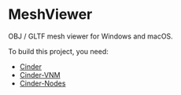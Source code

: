 # MeshViewer
OBJ / GLTF mesh viewer for Windows and macOS.

To build this project, you need:

* [Cinder](https://github.com/cinder/Cinder)
* [Cinder-VNM](https://github.com/vnm-interactive/Cinder-VNM)
* [Cinder-Nodes](https://github.com/vnm-interactive/Cinder-Nodes)
